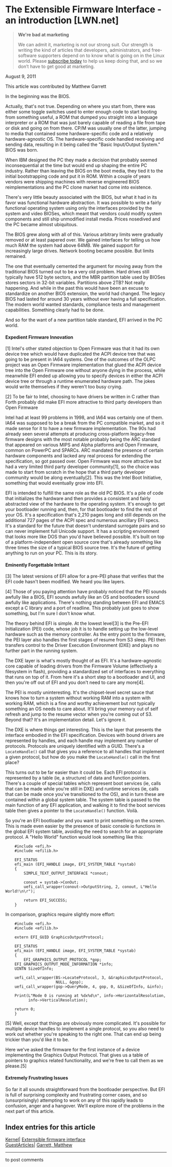 # The Extensible Firmware Interface - an introduction [LWN.net]

> **We're bad at marketing**
> 
> We can admit it, marketing is not our strong suit. Our strength is writing the kind of articles that developers, administrators, and free-software supporters depend on to know what is going on in the Linux world. Please [subscribe today](/Promo/nsn-bad/subscribe) to help us keep doing that, and so we don’t have to get good at marketing. 

August 9, 2011

This article was contributed by Matthew Garrett

In the beginning was the BIOS. 

Actually, that's not true. Depending on where you start from, there was either some toggle switches used to enter enough code to start booting from something useful, a ROM that dumped you straight into a language interpreter or a ROM that was just barely capable of reading a file from tape or disk and going on from there. CP/M was usually one of the latter, jumping to media that contained some hardware-specific code and a relatively hardware-agnostic OS. The hardware-specific code handled receiving and sending data, resulting in it being called the "Basic Input/Output System." BIOS was born. 

When IBM designed the PC they made a decision that probably seemed inconsequential at the time but would end up shaping the entire PC industry. Rather than leaving the BIOS on the boot media, they tied it to the initial bootstrapping code and put it in ROM. Within a couple of years vendors were shipping machines with reverse engineered BIOS reimplementations and the PC clone market had come into existence. 

There's very little beauty associated with the BIOS, but what it had in its favor was functional hardware abstraction. It was possible to write a fairly functional operating system using only the interfaces provided by the system and video BIOSes, which meant that vendors could modify system components and still ship unmodified install media. Prices nosedived and the PC became almost ubiquitous. 

The BIOS grew along with all of this. Various arbitrary limits were gradually removed or at least papered over. We gained interfaces for telling us how much RAM the system had above 64MB. We gained support for increasingly large drives. Network booting became possible. But limits remained. 

The one that eventually cemented the argument for moving away from the traditional BIOS turned out to be a very old problem. Hard drives still typically have 512 byte sectors, and the MBR partition table used by BIOSes stores sectors in 32-bit variables. Partitions above 2TB? Not really happening. And while in the past this would have been an excuse to standardize on another BIOS extension, the world had changed. The legacy BIOS had lasted for around 30 years without ever having a full specification. The modern world wanted standards, compliance tests and management capabilities. Something clearly had to be done. 

And so for the want of a new partition table standard, EFI arrived in the PC world. 

#### Expedient Firmware Innovation

[1] Intel's other stated objection to Open Firmware was that it had its own device tree which would have duplicated the ACPI device tree that was going to be present in IA64 systems. One of the outcomes of the OLPC project was an Open Firmware implementation that glued the ACPI device tree into the Open Firmware one without anyone dying in the process, while meanwhile EFI ended up allowing you to specify devices in either the ACPI device tree or through a runtime enumerated hardware path. The jokes would write themselves if they weren't too busy crying. 

[2] To be fair to Intel, choosing to have drivers be written in C rather than Forth probably did make EFI more attractive to third party developers than Open Firmware 

Intel had at least 99 problems in 1998, and IA64 was certainly one of them. IA64 was supposed to be a break from the PC compatible market, and so it made sense for it to have a new firmware implementation. The 90s had already seen several attempts at producing cross-platform legacy-free firmware designs with the most notable probably being the ARC standard that appeared on various MIPS and Alpha platforms and Open Firmware, common on PowerPC and SPARCs. ARC mandated the presence of certain hardware components and lacked any real process for extending the specification, so got passed over. Open Firmware was more attractive but had a very limited third party developer community[1], so the choice was made to start from scratch in the hope that a third party developer community would be along eventually[2]. This was the Intel Boot Initiative, something that would eventually grow into EFI. 

EFI is intended to fulfill the same role as the old PC BIOS. It's a pile of code that initializes the hardware and then provides a consistent and fairly abstracted view of the hardware to the operating system. It's enough to get your bootloader running and, then, for that bootloader to find the rest of your OS. It's a specification that's 2,210 pages long and still depends on the additional 727 pages of the ACPI spec and numerous ancillary EFI specs. It's a standard for the future that doesn't understand surrogate pairs and so can never implement full Unicode support. It has a scripting environment that looks more like DOS than you'd have believed possible. It's built on top of a platform-independent open source core that's already something like three times the size of a typical BIOS source tree. It's the future of getting anything to run on your PC. This is its story. 

#### Eminently Forgettable Irritant

[3] The latest versions of EFI allow for a pre-PEI phase that verifies that the EFI code hasn't been modified. We heard you like layers. 

[4] Those of you paying attention have probably noticed that the PEI sounds awfully like a BIOS, EFI sounds awfully like an OS and bootloaders sound awfully like applications. There's nothing standing between EFI and EMACS except a C library and a port of readline. This probably just goes to show something, but I'm sure I don't know what. 

The theory behind EFI is simple. At the lowest level[3] is the Pre-EFI Initialization (PEI) code, whose job it is to handle setting up the low-level hardware such as the memory controller. As the entry point to the firmware, the PEI layer also handles the first stages of resume from S3 sleep. PEI then transfers control to the Driver Execution Environment (DXE) and plays no further part in the running system. 

The DXE layer is what's mostly thought of as EFI. It's a hardware-agnostic core capable of loading drivers from the Firmware Volume (effectively a filesystem in flash), providing a standardized set of interfaces to everything that runs on top of it. From here it's a short step to a bootloader and UI, and then you're off out of EFI and you don't need to care any more[4]. 

The PEI is mostly uninteresting. It's the chipset-level secret sauce that knows how to turn a system without working RAM into a system with working RAM, which is a fine and worthy achievement but not typically something an OS needs to care about. It'll bring your memory out of self refresh and jump to the resume vector when you're coming out of S3. Beyond that? It's an implementation detail. Let's ignore it. 

The DXE is where things get interesting. This is the layer that presents the interface embodied in the EFI specification. Devices with bound drivers are represented by handles, and each handle may implement any number of protocols. Protocols are uniquely identified with a GUID. There's a `LocateHandle()` call that gives you a reference to all handles that implement a given protocol, but how do you make the `LocateHandle()` call in the first place? 

This turns out to be far easier than it could be. Each EFI protocol is represented by a table (ie, a structure) of data and function pointers. There's a couple of special tables which represent boot services (ie, calls that can be made while you're still in DXE) and runtime services (ie, calls that can be made once you've transitioned to the OS), and in turn these are contained within a global system table. The system table is passed to the main function of any EFI application, and walking it to find the boot services table then gives a pointer to the `LocateHandle()` function. Voilà. 

So you're an EFI bootloader and you want to print something on the screen. This is made even easier by the presence of basic console io functions in the global EFI system table, avoiding the need to search for an appropriate protocol. A "Hello World" function would look something like this: 
    
    
        #include <efi.h>
        #include <efilib.h>
    
        EFI_STATUS
        efi_main (EFI_HANDLE image, EFI_SYSTEM_TABLE *systab)
        {
            SIMPLE_TEXT_OUTPUT_INTERFACE *conout;
    
            conout = systab->ConOut;
            uefi_call_wrapper(conout->OutputString, 2, conout, L"Hello World!\n\r");
    
            return EFI_SUCCESS;
        }
    

In comparison, graphics require slightly more effort: 
    
    
        #include <efi.h>
        #include <efilib.h>
    
        extern EFI_GUID GraphicsOutputProtocol;
    
        EFI_STATUS
        efi_main (EFI_HANDLE image, EFI_SYSTEM_TABLE *systab)
        {
            EFI_GRAPHICS_OUTPUT_PROTOCOL *gop;
    	EFI_GRAPHICS_OUTPUT_MODE_INFORMATION *info;
    	UINTN SizeOfInfo;
    
    	uefi_call_wrapper(BS->LocateProtocol, 3, &GraphicsOutputProtocol,
    	                  NULL, &gop);
    	uefi_call_wrapper(gop->QueryMode, 4, gop, 0, &SizeOfInfo, &info);
    
    	Print(L"Mode 0 is running at %dx%d\n", info->HorizontalResolution,
    	      info->VerticalResolution);
    
    	return 0;
        }
    

[5] Well, except that things are obviously more complicated. It's possible for multiple device handles to implement a single protocol, so you also need to work out whether you're speaking to the right one. That can end up being trickier than you'd like it to be. 

Here we've asked the firmware for the first instance of a device implementing the Graphics Output Protocol. That gives us a table of pointers to graphics related functionality, and we're free to call them as we please.[5] 

#### Extremely Frustrating Issues

So far it all sounds straightforward from the bootloader perspective. But EFI is full of surprising complexity and frustrating corner cases, and so (unsurprisingly) attempting to work on any of this rapidly leads to confusion, anger and a hangover. We'll explore more of the problems in the next part of this article. 

  
Index entries for this article  
---  
[Kernel](/Kernel/Index)| [Externsible firmware interface](/Kernel/Index#Externsible_firmware_interface)  
[GuestArticles](/Archives/GuestIndex/)| [Garrett, Matthew](/Archives/GuestIndex/#Garrett_Matthew)  
  


* * *

to post comments 
